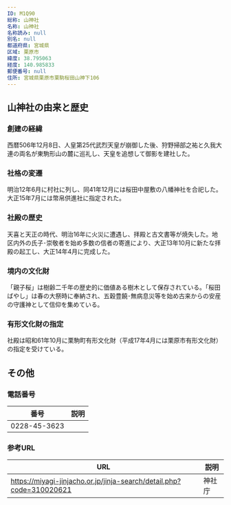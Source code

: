 ```yaml
---
ID: M1Q90
総称: 山神社
名称: 山神社
名称読み: null
別名: null
都道府県: 宮城県
区域: 栗原市
緯度: 38.795063
経度: 140.985833
郵便番号: null
住所: 宮城県栗原市栗駒桜田山神下106
---
```


## 山神社の由来と歴史

### 創建の経緯

西暦506年12月8日、人皇第25代武烈天皇が崩御した後、狩野掃部之祐と久我大連の両名が東駒形山の麓に巡礼し、天皇を追想して御影を建社した。

### 社格の変遷

明治12年6月に村社に列し、同41年12月には桜田中屋敷の八幡神社を合祀した。大正15年7月には幣帛供進社に指定された。

### 社殿の歴史

天喜と天正の時代、明治16年に火災に遭遇し、拝殿と古文書等が焼失した。地区内外の氏子･崇敬者を始め多数の信者の寄進により、大正13年10月に新たな拝殿の起工し、大正14年4月に完成した。

### 境内の文化財

「親子桜」は樹齢二千年の歴史的に価値ある樹木として保存されている。「桜田ばやし」は春の大祭時に奉納され、五穀豊饒･無病息災等を始め古来からの安産の守護神として信仰を集めている。

### 有形文化財の指定

社殿は昭和61年10月に栗駒町有形文化財（平成17年4月には栗原市有形文化財）の指定を受けている。

## その他

### 電話番号

| 番号         | 説明 |
| ------------ | ---- |
| 0228-45-3623 |      |

### 参考URL

| URL                                                                  | 説明   |
| -------------------------------------------------------------------- | ------ |
| https://miyagi-jinjacho.or.jp/jinja-search/detail.php?code=310020621 | 神社庁 |
